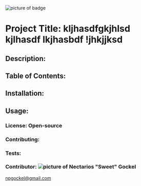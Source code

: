 
![picture of badge](https://img.shields.io/badge/Nectarios%20%22Sweet%22%20Gockel-kljhasdfgkjhlsd%20kjlhasdf%20lkjhasbdf%20!jhkjjksd-Chartreuse)
# Project Title: kljhasdfgkjhlsd kjlhasdf lkjhasbdf !jhkjjksd

## Description: 

## Table of Contents: 

## Installation: 

## Usage: 

### License: Open-source

### Contributing: 

### Tests: 

### Contributor: ![picture of Nectarios "Sweet" Gockel](https://avatars3.githubusercontent.com/u/60376598?v=4 "Nectarios 'Sweet' Gockel")
npgockel@gmail.com

    